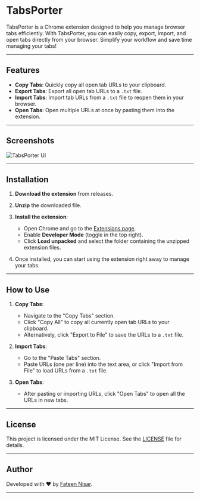 # TabsPorter

TabsPorter is a Chrome extension designed to help you manage browser tabs efficiently. With TabsPorter, you can easily copy, export, import, and open tabs directly from your browser. Simplify your workflow and save time managing your tabs!

---

## Features

- **Copy Tabs**: Quickly copy all open tab URLs to your clipboard.
- **Export Tabs**: Export all open tab URLs to a `.txt` file.
- **Import Tabs**: Import tab URLs from a `.txt` file to reopen them in your browser.
- **Open Tabs**: Open multiple URLs at once by pasting them into the extension.

---

## Screenshots

![TabsPorter UI](https://i.ibb.co/ChjzprH/Screenshot-2025-01-12-at-1-16-47-AM.png "TabsPorter User Interface")

---

## Installation

1. **Download the extension** from releases. 
   
2. **Unzip** the downloaded file.

3. **Install the extension**:
   - Open Chrome and go to the [Extensions page](chrome://extensions/).
   - Enable **Developer Mode** (toggle in the top right).
   - Click **Load unpacked** and select the folder containing the unzipped extension files.
   
4. Once installed, you can start using the extension right away to manage your tabs.


---
## How to Use

1. **Copy Tabs**:
   - Navigate to the "Copy Tabs" section.
   - Click "Copy All" to copy all currently open tab URLs to your clipboard.
   - Alternatively, click "Export to File" to save the URLs to a `.txt` file.

2. **Import Tabs**:
   - Go to the "Paste Tabs" section.
   - Paste URLs (one per line) into the text area, or click "Import from File" to load URLs from a `.txt` file.

3. **Open Tabs**:
   - After pasting or importing URLs, click "Open Tabs" to open all the URLs in new tabs.

---


## License

This project is licensed under the MIT License. See the [LICENSE](LICENSE) file for details.

---

## Author

Developed with ❤️ by [Fateen Nisar](https://github.com/fateenNisar).

---
